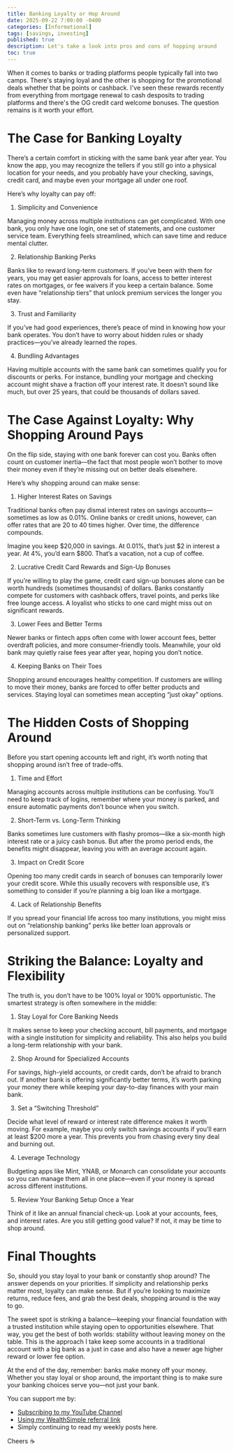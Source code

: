```yaml
---
title: Banking Loyalty or Hop Around
date: 2025-09-22 7:00:00 -0400
categories: [Informational]
tags: [savings, investing]
published: true
description: Let's take a look into pros and cons of hopping around
toc: true
---
```


When it comes to banks or trading platforms people typically fall into two camps. There's staying loyal and the other is shopping for the promotional deals whether that be points or cashback. I've seen these rewards recently from everything from mortgage renewal to cash desposits to trading platforms and there's the OG credit card welcome bonuses. The question remains is it worth your effort.

# The Case for Banking Loyalty

There’s a certain comfort in sticking with the same bank year after year. You know the app, you may recognize the tellers if you still go into a physical location for your needs, and you probably have your checking, savings, credit card, and maybe even your mortgage all under one roof.

Here’s why loyalty can pay off:

1. Simplicity and Convenience

Managing money across multiple institutions can get complicated. With one bank, you only have one login, one set of statements, and one customer service team. Everything feels streamlined, which can save time and reduce mental clutter.

2. Relationship Banking Perks

Banks like to reward long-term customers. If you’ve been with them for years, you may get easier approvals for loans, access to better interest rates on mortgages, or fee waivers if you keep a certain balance. Some even have “relationship tiers” that unlock premium services the longer you stay.

3. Trust and Familiarity

If you’ve had good experiences, there’s peace of mind in knowing how your bank operates. You don’t have to worry about hidden rules or shady practices—you’ve already learned the ropes.

4. Bundling Advantages

Having multiple accounts with the same bank can sometimes qualify you for discounts or perks. For instance, bundling your mortgage and checking account might shave a fraction off your interest rate. It doesn’t sound like much, but over 25 years, that could be thousands of dollars saved.

# The Case Against Loyalty: Why Shopping Around Pays

On the flip side, staying with one bank forever can cost you. Banks often count on customer inertia—the fact that most people won’t bother to move their money even if they’re missing out on better deals elsewhere.

Here’s why shopping around can make sense:

1. Higher Interest Rates on Savings

Traditional banks often pay dismal interest rates on savings accounts—sometimes as low as 0.01%. Online banks or credit unions, however, can offer rates that are 20 to 40 times higher. Over time, the difference compounds.

Imagine you keep $20,000 in savings. At 0.01%, that’s just $2 in interest a year. At 4%, you’d earn $800. That’s a vacation, not a cup of coffee.

2. Lucrative Credit Card Rewards and Sign-Up Bonuses

If you’re willing to play the game, credit card sign-up bonuses alone can be worth hundreds (sometimes thousands) of dollars. Banks constantly compete for customers with cashback offers, travel points, and perks like free lounge access. A loyalist who sticks to one card might miss out on significant rewards.

3. Lower Fees and Better Terms

Newer banks or fintech apps often come with lower account fees, better overdraft policies, and more consumer-friendly tools. Meanwhile, your old bank may quietly raise fees year after year, hoping you don’t notice.

4. Keeping Banks on Their Toes

Shopping around encourages healthy competition. If customers are willing to move their money, banks are forced to offer better products and services. Staying loyal can sometimes mean accepting “just okay” options.

# The Hidden Costs of Shopping Around

Before you start opening accounts left and right, it’s worth noting that shopping around isn’t free of trade-offs.

1. Time and Effort

Managing accounts across multiple institutions can be confusing. You’ll need to keep track of logins, remember where your money is parked, and ensure automatic payments don’t bounce when you switch.

2. Short-Term vs. Long-Term Thinking

Banks sometimes lure customers with flashy promos—like a six-month high interest rate or a juicy cash bonus. But after the promo period ends, the benefits might disappear, leaving you with an average account again.

3. Impact on Credit Score

Opening too many credit cards in search of bonuses can temporarily lower your credit score. While this usually recovers with responsible use, it’s something to consider if you’re planning a big loan like a mortgage.

4. Lack of Relationship Benefits

If you spread your financial life across too many institutions, you might miss out on “relationship banking” perks like better loan approvals or personalized support.

# Striking the Balance: Loyalty and Flexibility

The truth is, you don’t have to be 100% loyal or 100% opportunistic. The smartest strategy is often somewhere in the middle:

1. Stay Loyal for Core Banking Needs

It makes sense to keep your checking account, bill payments, and mortgage with a single institution for simplicity and reliability. This also helps you build a long-term relationship with your bank.

2. Shop Around for Specialized Accounts

For savings, high-yield accounts, or credit cards, don’t be afraid to branch out. If another bank is offering significantly better terms, it’s worth parking your money there while keeping your day-to-day finances with your main bank.

3. Set a “Switching Threshold”

Decide what level of reward or interest rate difference makes it worth moving. For example, maybe you only switch savings accounts if you’ll earn at least $200 more a year. This prevents you from chasing every tiny deal and burning out.

4. Leverage Technology

Budgeting apps like Mint, YNAB, or Monarch can consolidate your accounts so you can manage them all in one place—even if your money is spread across different institutions.

5. Review Your Banking Setup Once a Year

Think of it like an annual financial check-up. Look at your accounts, fees, and interest rates. Are you still getting good value? If not, it may be time to shop around.

# Final Thoughts

So, should you stay loyal to your bank or constantly shop around? The answer depends on your priorities. If simplicity and relationship perks matter most, loyalty can make sense. But if you’re looking to maximize returns, reduce fees, and grab the best deals, shopping around is the way to go.

The sweet spot is striking a balance—keeping your financial foundation with a trusted institution while staying open to opportunities elsewhere. That way, you get the best of both worlds: stability without leaving money on the table. This is the approach I take keep some accounts in a traditional account with a big bank as a just in case and also have a newer age higher reward or lower fee option.

At the end of the day, remember: banks make money off your money. Whether you stay loyal or shop around, the important thing is to make sure your banking choices serve you—not just your bank.

You can support me by:
- [Subscribing to my YouTube Channel](https://www.youtube.com/@FinancialFreedomAnOdyssey?sub_confirmation=1)
- [Using my WealthSimple referral link](https://my.wealthsimple.com/app/public/trade-referral-signup?code=VUGTXQ)
- Simply continuing to read my weekly posts here.

Cheers ☕